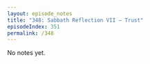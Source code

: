 ```yaml
---
layout: episode_notes
title: "348: Sabbath Reflection VII — Trust"
episodeIndex: 351
permalink: /348
---
```

No notes yet.
